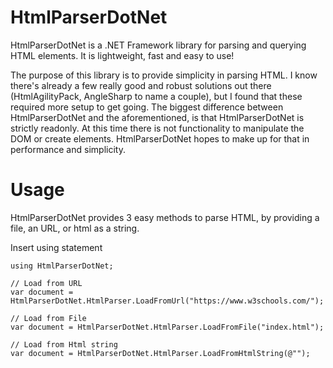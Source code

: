 # HtmlParserDotNet

HtmlParserDotNet is a .NET Framework library for parsing and querying HTML elements. It is lightweight, fast and easy to use!

The purpose of this library is to provide simplicity in parsing HTML. I know there's already a few really good and robust solutions out there (HtmlAgilityPack, AngleSharp to name a couple), but I found that these required more setup to get going. The biggest difference between HtmlParserDotNet and the aforementioned, is that HtmlParserDotNet is strictly readonly. At this time there is not functionality to manipulate the DOM or create elements. HtmlParserDotNet hopes to make up for that in performance and simplicity.

# Usage

HtmlParserDotNet provides 3 easy methods to parse HTML, by providing a file, an URL, or html as a string.

Insert using statement
```
using HtmlParserDotNet;
```

```
// Load from URL
var document = HtmlParserDotNet.HtmlParser.LoadFromUrl("https://www.w3schools.com/");

// Load from File
var document = HtmlParserDotNet.HtmlParser.LoadFromFile("index.html");

// Load from Html string
var document = HtmlParserDotNet.HtmlParser.LoadFromHtmlString(@"");
```

